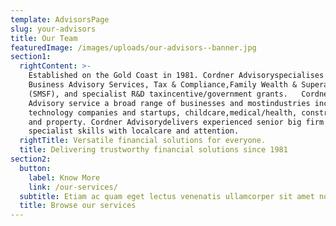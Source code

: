 ```yaml
---
template: AdvisorsPage
slug: your-advisors
title: Our Team
featuredImage: /images/uploads/our-advisors--banner.jpg
section1:
  rightContent: >-
    Established on the Gold Coast in 1981. Cordner Advisoryspecialises in
    Business Advisory Services, Tax & Compliance,Family Wealth & Superannuation
    (SMSF), and specialist R&D taxincentive/government grants.   Cordner
    Advisory service a broad range of businesses and mostindustries including
    technology companies and startups, childcare,medical/health, construction
    and property. Cordner Advisorydelivers experienced senior big firm
    specialist skills with localcare and attention.
  rightTitle: Versatile financial solutions for everyone.
  title: Delivering trustworthy financial solutions since 1981
section2:
  button:
    label: Know More
    link: /our-services/
  subtitle: Etiam ac quam eget lectus venenatis ullamcorper sit amet non arcu.
  title: Browse our services
---
```


